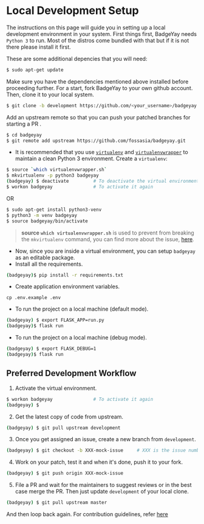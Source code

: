 # Local Development Setup

The instructions on this page will guide you in setting up a local development
environment in your system. First things first, BadgeYay needs `Python 3` to run.
Most of the distros come bundled with that but if it is not there please install it first.

These are some additional depencies that you will need:

```sh
$ sudo apt-get update
```

Make sure you have the dependencies mentioned above installed before proceeding further.
For a start, fork BadgeYay to your own github account. Then, clone it to your local system.

```sh
$ git clone -b development https://github.com/<your_username>/badgeyay.git
```

Add an upstream remote so that you can push your patched branches for starting a PR .

```sh
$ cd badgeyay
$ git remote add upstream https://github.com/fossasia/badgeyay.git
```

* It is recommended that you use [`virtualenv`](https://virtualenv.pypa.io/en/stable/installation/)
and [`virtualenvwrapper`](https://virtualenvwrapper.readthedocs.io/en/latest/install.html) to maintain a clean Python 3 environment. Create a `virtualenv`:

```sh
$ source `which virtualenvwrapper.sh`
$ mkvirtualenv -p python3 badgeyay
(badgeyay) $ deactivate         # To deactivate the virtual environment
$ workon badgeyay               # To activate it again
```

OR

```sh
$ sudo apt-get install python3-venv
$ python3 -m venv badgeyay
$ source badgeyay/bin/activate
```



> **source `which virtualenvwrapper.sh`** is used to prevent from breaking the `mkvirtualenv` command, you can find more about the issue, [here](https://stackoverflow.com/questions/13855463/bash-mkvirtualenv-command-not-found).

* Now, since you are inside a virtual environment, you can setup `badgeyay` as an editable package.
* Install all the requirements.

```sh
(badgeyay)$ pip install -r requirements.txt
```

* Create application environment variables.

```
cp .env.example .env
```

* To run the project on a local machine (default mode).

```sh
(badgeyay) $ export FLASK_APP=run.py
(badgeyay)$ flask run

```

* To run the project on a local machine (debug mode).

```sh
(badgeyay) $ export FLASK_DEBUG=1
(badgeyay)$ flask run
```

## Preferred Development Workflow

1. Activate the virtual environment.

```sh
$ workon badgeyay               # To activate it again
(badgeyay) $
```

2. Get the latest copy of code from upstream.

```sh
(badgeyay) $ git pull upstream development
```

3. Once you get assigned an issue, create a new branch from `development`.

```sh
(badgeyay) $ git checkout -b XXX-mock-issue     # XXX is the issue number
```

4. Work on your patch, test it and when it's done, push it to your fork.

```sh
(badgeyay) $ git push origin XXX-mock-issue
```
5. File a PR and wait for the maintainers to suggest reviews or in the best case
merge the PR. Then just update `development` of your local clone.

```sh
(badgeyay) $ git pull upstream master
```

And then loop back again. For contribution guidelines, refer [here](https://github.com/fossasia/badgeyay/blob/development/.github/CONTRIBUTING.md)
